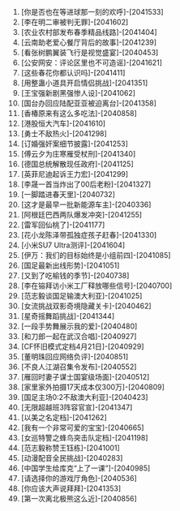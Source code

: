
1. [你是否也在等进球那一刻的欢呼]-[2041533]
1. [李在明二审被判无罪]-[2041602]
1. [农业农村部发布春季精品线路]-[2041404]
1. [云南助老爱心餐厅背后的故事]-[2041239]
1. [看张树鹏翼装飞行是视觉盛宴]-[2040453]
1. [公安网安：评论区里也不可造谣]-[2041621]
1. [这些春花你都认识吗]-[2041411]
1. [用整蛊小道具开启情侣挑战]-[2041351]
1. [王宝强新剧黑强惨人设]-[2041062]
1. [国台办回应陆配亚亚被迫离台]-[2041358]
1. [香椿原来有这么多吃法]-[2040858]
1. [港股恒大汽车]-[2041610]
1. [勇士不敌热火]-[2041298]
1. [订婚强奸案细节披露]-[2041253]
1. [傅云夕为庄寒雁受杖刑]-[2041340]
1. [德国总统解散现任政府]-[2041125]
1. [英菲尼迪起诉王力宏]-[2041299]
1. [李晟一首当炸出了00后老粉]-[2041327]
1. [一脚踏进春天里]-[2040732]
1. [这才是最早一批新能源车主]-[2040336]
1. [阿根廷巴西两队爆发冲突]-[2041255]
1. [雷军回仙桃了]-[2041177]
1. [花小龙陈泽带孤独症孩子赶春]-[2041330]
1. [小米SU7 Ultra测评]-[2041604]
1. [伊万：我们的目标始终是小组前四]-[2041085]
1. [国足最新出线形势]-[2041051]
1. [又到了吃榆钱的季节]-[2040738]
1. [李在镕拜访小米工厂释放哪些信号]-[2040700]
1. [范志毅谈国足输澳大利亚]-[2041025]
1. [女流挑战双影奇境隐藏关卡]-[2040462]
1. [星奇摇舞蹈挑战]-[2041344]
1. [一段手势舞展示我的爱]-[2040480]
1. [和刀郎一起在武汉合唱]-[2040927]
1. [CF怀旧模式定档4月21日]-[2040929]
1. [董明珠回应网络负评]-[2040851]
1. [不良人江湖召集令发布]-[2040552]
1. [雁回时妻子谋士国宴级场面]-[2040512]
1. [家里家外拍摄17天成本仅300万]-[2040809]
1. [国足主场0:2不敌澳大利亚]-[2040423]
1. [无限超越班3阵容官宣]-[2041347]
1. [以美之名定档]-[2041262]
1. [我有一个非常可爱的宝宝]-[2040665]
1. [女巡特警之蜂鸟突击队定档]-[2041198]
1. [范志毅称赞王钰栋]-[2041001]
1. [动漫配音全民挑战]-[2040283]
1. [中国学生给库克“上了一课”]-[2040985]
1. [请选择你的游戏厅角色]-[2040536]
1. [你应该大声说拜拜]-[2041353]
1. [第一次离北极熊这么近]-[2040856]